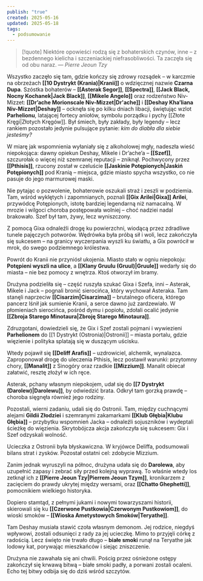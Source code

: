 ```yaml
---
publish: "true"
created: 2025-05-16
updated: 2025-05-18
tags:
  - podsumowanie
---
```


>[!quote] Niektóre opowieści rodzą się z bohaterskich czynów, inne – z bezdennego kielicha i szczeniackiej niefrasobliwości. Ta zaczęła się od obu naraz.
>— *Pierre Jeoun Tzy*

Wszystko zaczęło się tam, gdzie kończy się zdrowy rozsądek – w karczmie na obrzeżach **[[10 Dystrykt (Krania)|Kranii]]** o wdzięcznej nazwie **Czarna Dupa**. Szóstka bohaterów – **[[Asterak Segor]]**, **[[Spectra]]**, **[[Jack Black, Nocny Kochanek|Jack Black]]**, **[[Mikele Angelo]]** oraz rodzeństwo Niv-Mizzet: **[[Dr’ache Morionscale Niv-Mizzet|Dr'ache]]** i **[[Deshay Kha’liana Niv-Mizzet|Deshay]]** – ocknęła się po kilku dniach libacji, świętując wzlot **Parhelionu**, latającej fortecy aniołów, symbolu porządku i pychy [[Złote Kręgi|Złotych Kręgów]]. Był śmiech, były zakłady, były legendy – lecz rankiem pozostało jedynie pulsujące pytanie: _kim do diabła dla siebie jesteśmy?_

W miarę jak wspomnienia wyłaniały się z alkoholowej mgły, nadeszła wieść niepokojąca: dawny opiekun Deshay, Mikele i Dr’ache’a – **[[Szef]]**, szczurołak o więcej niż szemranej reputacji – zniknął. Pochwycony przez **[[Pthisis]]**, rzucony został w czeluście **[[Jaskinie Potępionych|Jaskiń Potępionych]]** pod Kranią – miejsca, gdzie miasto spycha wszystko, co nie pasuje do jego marmurowej maski.

Nie pytając o pozwolenie, bohaterowie oszukali straż i zeszli w podziemia. Tam, wśród wyklętych i zapomnianych, poznali **[[Gix Arilei|Gixa]] Arilei**, przywódcę Potępionych, istotę bardziej legendarną niż namacalną. W mrozie i wilgoci choroba postępowała wolniej – choć nadziei nadal brakowało. Szef był tam, żywy, lecz wyniszczony.

Z pomocą Gixa odnaleźli drogę ku powierzchni, wiodącą przez zdradliwe tunele pajęczych potworów. Wędrówka była próbą sił i woli, lecz zakończyła się sukcesem – na granicy wyczerpania wyszli ku światłu, a Gix powrócił w mrok, do swego podziemnego królestwa.

Powrót do Kranii nie przyniósł ukojenia. Miasto stało w ogniu niepokoju: **Potępieni wyszli na ulice**, a **[[Klany Gruulu (Gruul)|Gruule]]** wedarły się do miasta – nie bez pomocy z wnętrza. Ktoś otworzył im bramy.

Drużyna podzieliła się – część ruszyła szukać Gixa i Szefa, inni – Asterak, Mikele i Jack – pognali bronić sierocińca, który wychował Asteraka. Tam stanęli naprzeciw **[[Cisarzim|Cisarzima]]** – brutalnego oficera, którego pancerz lśnił jak sumienie Kranii, a serce dawno już zardzewiało. W płomieniach sierocińca, pośród dymu i popiołu, zdołali ocalić jedynie **[[Zbroja Starego Minotaura|Zbroję Starego Minotaura]]**.

Zdruzgotani, dowiedzieli się, że Gix i Szef zostali pojmani i wywiezieni **Parhelionem** do [[1 Dystrykt (Ostronia)|Ostronii]] – miasta portalu, gdzie więzienie i polityka splatają się w duszącym uścisku.

Wtedy pojawił się **[[Deliff Arafis]]** – uzdrowiciel, alchemik, wynalazca. Zaproponował drogę do uleczenia Pthisis, lecz postawił warunki: przytomny chory, **[[Manalit]]** z Sinogóry oraz rzadkie **[[Mizzium]]**. Manalit obiecał załatwić, resztę złożył w ich ręce.

Asterak, pchany własnym niepokojem, udał się do **[[7 Dystrykt (Darolew)|Darolewu]]**, by odwiedzić brata. Odkrył tam gorzką prawdę – choroba sięgnęła również jego rodziny.

Pozostali, wierni zadaniu, udali się do Ostronii. Tam, między cuchnącymi alejami **Gildii Złodziei** i szemranymi zakamarkami **[[Klub Głębia|Klubu Głębia]]** – przybytku wspomnień Jacka – odnaleźli sojuszników i wydeptali ścieżkę do więzienia. Skrytobójcza akcja zakończyła się sukcesem: Gix i Szef odzyskali wolność.

Ucieczka z Ostronii była błyskawiczna. W kryjówce Deliffa, podsumowali bilans strat i zysków. Pozostał ostatni cel: zdobycie Mizzium.

Zanim jednak wyruszyli na północ, drużyna udała się do **Darolewa**, aby uzupełnić zapasy i zebrać siły przed kolejną wyprawą. To właśnie wtedy los zetknął ich z **[[Pierre Jeoun Tzy|Pierrem Jeoun Tzym]]**, kronikarzem z zacięciem do prawdy ukrytej między wersami, oraz **[[Chatto Ghephetti]]**, pomocnikiem wielkiego historyka.

Dopiero stamtąd, z pełnymi jukami i nowymi towarzyszami historii, skierowali się ku **[[Czerwone Pustkowia|Czerwonym Pustkowiom]]**, do wioski smoków – **[[Wioska Ametystowych Smoków|Teryathe]]**.

Tam Deshay musiała stawić czoła własnym demonom. Jej rodzice, niegdyś wpływowi, zostali odsunięci z rady za jej ucieczkę. Mimo to przyjęli córkę z radością. Lecz święto nie trwało długo – **białe smoki** runął na Teryathe jak lodowy kat, porywając mieszkańców i siejąc zniszczenie.

Drużyna nie zawahała się ani chwili. Pościg przez ośnieżone ostępy zakończył się krwawą bitwą – białe smoki padły, a porwani zostali ocaleni. Echo tej bitwy odbija się do dziś wśród szczytów.